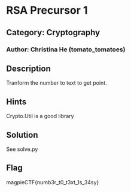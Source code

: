 # RSA Precursor 1
## Category: Cryptography
### Author: Christina He (tomato_tomatoes)

## Description
Tranform the number to text to get point.

## Hints
Crypto.Util is a good library

## Solution
See solve.py

## Flag
magpieCTF{numb3r_t0_t3xt_1s_34sy}
